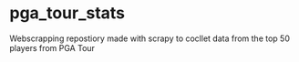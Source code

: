# pga_tour_stats
Webscrapping repostiory made with scrapy to cocllet data from the top 50 players from PGA Tour
